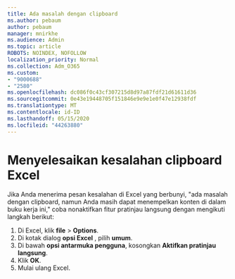 ```yaml
---
title: Ada masalah dengan clipboard
ms.author: pebaum
author: pebaum
manager: mnirkhe
ms.audience: Admin
ms.topic: article
ROBOTS: NOINDEX, NOFOLLOW
localization_priority: Normal
ms.collection: Adm_O365
ms.custom:
- "9000688"
- "2580"
ms.openlocfilehash: dc086f0c43cf307215d8d97a87fdf21d61611d36
ms.sourcegitcommit: 0e43e19448705f151846e9e9e1e0f47e12938fdf
ms.translationtype: MT
ms.contentlocale: id-ID
ms.lasthandoff: 05/15/2020
ms.locfileid: "44263880"
---
```

# <a name="resolving-excel-clipboard-error"></a>Menyelesaikan kesalahan clipboard Excel

Jika Anda menerima pesan kesalahan di Excel yang berbunyi, "ada masalah dengan clipboard, namun Anda masih dapat menempelkan konten di dalam buku kerja ini," coba nonaktifkan fitur pratinjau langsung dengan mengikuti langkah berikut:

1. Di Excel, klik **file**  >  **Options**.
3. Di kotak dialog **opsi Excel** , pilih **umum**.
4. Di bawah **opsi antarmuka pengguna**, kosongkan **Aktifkan pratinjau langsung**.
5. Klik **OK**.
6. Mulai ulang Excel.
